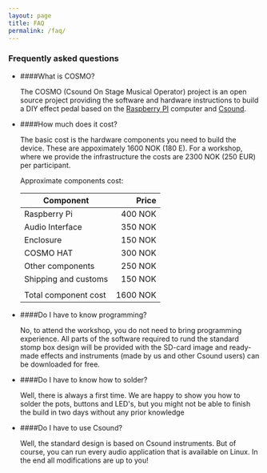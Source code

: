 ```yaml
---
layout: page
title: FAQ
permalink: /faq/
---
```


### Frequently asked questions

* ####What is COSMO?

	The COSMO (Csound On Stage Musical Operator) project is an open source project providing the software and hardware instructions to build a DIY effect pedal based on the [Raspberry PI](https://www.raspberrypi.org) computer and [Csound](https://csound.com/).

* ####How much does it cost?

	The basic cost is the hardware components you need to build the device. These are appoximately 1600 NOK (180 E). For a workshop, where we provide the infrastructure the costs are 2300 NOK (250 EUR) per participant. 

	Approximate components cost:

	| Component     	| Price    | 
	| ---------------------	|---------:|
	| Raspberry Pi      	|  400 NOK |
	| Audio Interface      	|  350 NOK |
	| Enclosure 		|  150 NOK |
	| COSMO HAT 		|  300 NOK |
	| Other components 	|  250 NOK |
	| Shipping and customs 	|  150 NOK |
	|			|		
	| Total component cost 	| 1600 NOK |

* ####Do I have to know programming?

	No, to attend the workshop, you do not need to bring programming experience. All parts of the software required to rund the standard stomp box design will be provided with the SD-card image and ready-made effects and instruments (made by us and other Csound users) can be downloaded for free.

* ####Do I have to know how to solder?

	Well, there is always a first time. We are happy to show you how to solder the pots, buttons and LED's, but you might not be able to finish the build in two days without any prior knowledge


* ####Do I have to use Csound?

	Well, the standard design is based on Csound instruments. But of course, you can run every audio application that is available on Linux. In the end all modifications are up to you!

